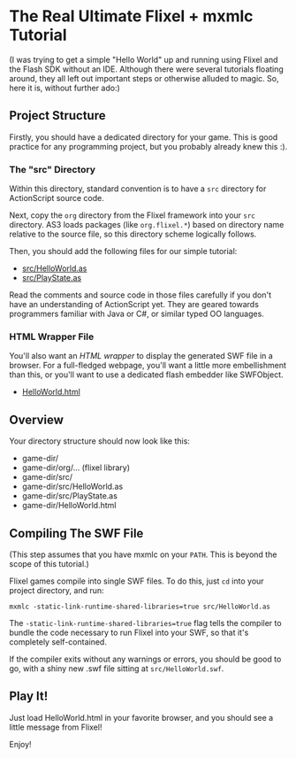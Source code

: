 # The Real Ultimate Flixel + mxmlc Tutorial

(I was trying to get a simple "Hello World" up and running using
Flixel and the Flash SDK without an IDE. Although there were several
tutorials floating around, they all left out important steps or
otherwise alluded to magic. So, here it is, without further ado:)

## Project Structure

Firstly, you should have a dedicated directory for your game. This is
good practice for any programming project, but you probably already
knew this :).

### The "src" Directory

Within this directory, standard convention is to have a `src`
directory for ActionScript source code.

Next, copy the `org` directory from the Flixel framework into your
`src` directory. AS3 loads packages (like `org.flixel.*`) based on
directory name relative to the source file, so this directory scheme
logically follows.

Then, you should add the following files for our simple tutorial:

* [src/HelloWorld.as](HelloWorld/blob/master/src/HelloWorld.as)
* [src/PlayState.as](HelloWorld/blob/master/src/PlayState.as)

Read the comments and source code in those files carefully if you
don't have an understanding of ActionScript yet. They are geared
towards programmers familiar with Java or C#, or similar typed OO
languages.

### HTML Wrapper File

You'll also want an *HTML wrapper* to display the generated SWF file
in a browser. For a full-fledged webpage, you'll want a little more
embellishment than this, or you'll want to use a dedicated flash
embedder like SWFObject.

* [HelloWorld.html](HelloWorld/blob/master/HelloWorld.html)

## Overview

Your directory structure should now look like this:

* game-dir/
* game-dir/org/... (flixel library)
* game-dir/src/
* game-dir/src/HelloWorld.as
* game-dir/src/PlayState.as
* game-dir/HelloWorld.html
  
## Compiling The SWF File

(This step assumes that you have mxmlc on your `PATH`. This is beyond
the scope of this tutorial.)

Flixel games compile into single SWF files. To do this, just `cd` into
your project directory, and run:

    mxmlc -static-link-runtime-shared-libraries=true src/HelloWorld.as
    
The `-static-link-runtime-shared-libraries=true` flag tells the
compiler to bundle the code necessary to run Flixel into your SWF, so
that it's completely self-contained.

If the compiler exits without any warnings or errors, you should be
good to go, with a shiny new .swf file sitting at `src/HelloWorld.swf`.

## Play It!

Just load HelloWorld.html in your favorite browser, and you should see
a little message from Flixel!

Enjoy!
